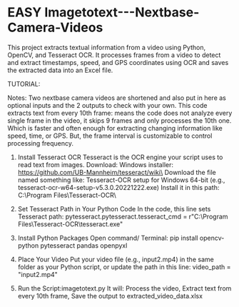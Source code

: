 # EASY Imagetotext---Nextbase-Camera-Videos
This project extracts textual information from a video using Python, OpenCV, and Tesseract OCR. It processes frames from a video to detect and extract timestamps, speed, and GPS coordinates using OCR and saves the extracted data into an Excel file.

TUTORIAL:

Notes:
Two nextbase camera videos are shortened and also put in here as optional inputs and the 2 outputs to check with your own.
 This code extracts text from every 10th frame: means the code does not analyze every single frame in the video,  it skips 9 frames and only processes the 10th one. Which is faster and often enough for extracting changing information like speed, time, or GPS.
But, the frame interval is customizable to control processing frequency.
1. Install Tesseract OCR
Tesseract is the OCR engine your script uses to read text from images.
Download:
Windows installer:
 https://github.com/UB-Mannheim/tesseract/wiki\
Download the file named something like: Tesseract-OCR setup for Windows 64-bit (e.g., tesseract-ocr-w64-setup-v5.3.0.20221222.exe)
Install it in this path: C:\Program Files\Tesseract-OCR\
2. Set Tesseract Path in Your Python Code
In the code, this line sets Tesseract path:
pytesseract.pytesseract.tesseract_cmd = r"C:\Program Files\Tesseract-OCR\tesseract.exe"
3. Install Python Packages
Open command/ Terminal:
pip install opencv-python pytesseract pandas openpyxl

4. Place Your Video
Put your video file (e.g., input2.mp4) in the same folder as your Python script, or update the path in this line:
video_path = "input2.mp4"

5. Run the Script:imagetotext.py
It will:
Process the video, Extract text from every 10th frame, Save the output to extracted_video_data.xlsx




